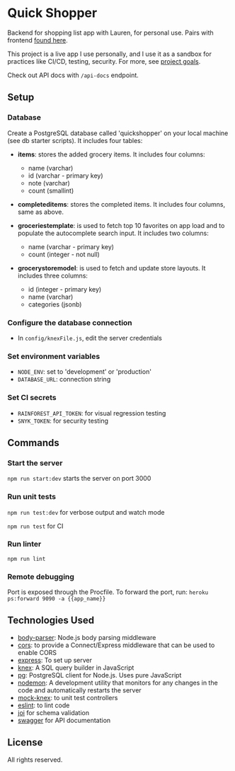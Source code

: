 # Quick Shopper
Backend for shopping list app with Lauren, for personal use. Pairs with frontend [found here](https://github.com/ihouwat/shopping-list-app-live).

This project is a live app I use personally, and I use it as a sandbox for practices like CI/CD, testing, security. For more, see [project goals](./projectGoals.md).

Check out API docs with `/api-docs` endpoint.

## Setup 

### Database

Create a PostgreSQL database called 'quickshopper' on your local machine (see db starter scripts). It includes four tables:

* **items**: stores the added grocery items. It includes four columns:

    * name (varchar)
    * id (varchar - primary key)
    * note (varchar)
    * count (smallint)

* **completeditems**: stores the completed items. It includes four columns, same as above.

* **groceriestemplate**: is used to fetch top 10 favorites on app load and to populate the autocomplete search input. It includes two columns:

    * name (varchar - primary key)
    * count (integer - not null)

* **grocerystoremodel**: is used to fetch and update store layouts. It includes three columns:

    * id (integer - primary key)
    * name (varchar)
    * categories (jsonb)

### Configure the database connection

* In `config/knexFile.js`, edit the server credentials

### Set environment variables
* `NODE_ENV`: set to 'development' or 'production'
* `DATABASE_URL`: connection string

### Set CI secrets
* `RAINFOREST_API_TOKEN`: for visual regression testing
* `SNYK_TOKEN`: for security testing

## Commands
### Start the server
`npm run start:dev` starts the server on port 3000

### Run unit tests
`npm run test:dev` for verbose output and watch mode

`npm run test` for CI

### Run linter
`npm run lint`

### Remote debugging
Port is exposed through the Procfile. To forward the port, run:
`heroku ps:forward 9090 -a {{app_name}}`

## Technologies Used 
* [body-parser](https://www.npmjs.com/package/body-parser): Node.js body parsing middleware
* [cors](https://www.npmjs.com/package/cors): to provide a Connect/Express middleware that can be used to enable CORS
* [express](https://www.npmjs.com/package/express): To set up server
* [knex](https://www.npmjs.com/package/knex): A SQL query builder in JavaScript
* [pg](https://www.npmjs.com/package/pg): PostgreSQL client for Node.js. Uses pure JavaScript
* [nodemon](https://www.npmjs.com/package/nodemon): A development utility that monitors for any changes in the code and automatically restarts the server
* [mock-knex](https://www.npmjs.com/package/mock-knex): to unit test controllers
* [eslint](https://eslint.org/): to lint code
* [joi](https://joi.dev/) for schema validation
* [swagger](https://swagger.io/) for API documentation

## License
All rights reserved.